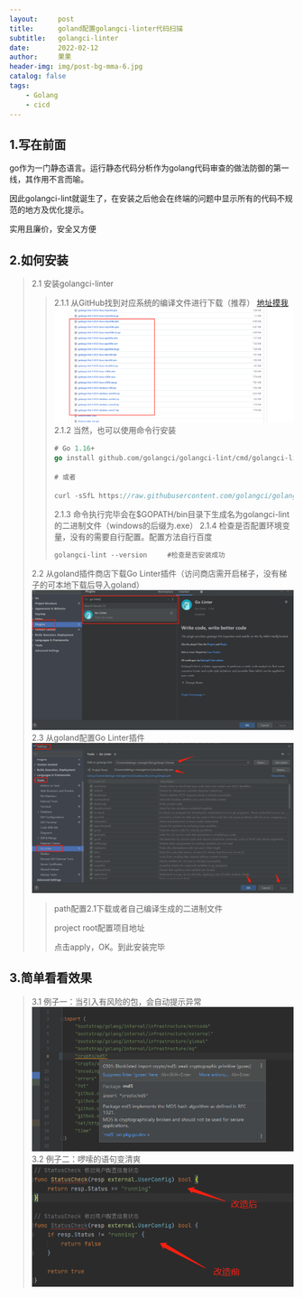 ```yaml
---
layout:     post
title:      goland配置golangci-linter代码扫描
subtitle:   golangci-linter
date:       2022-02-12
author:     果果
header-img: img/post-bg-mma-6.jpg
catalog: false
tags:
    - Golang
    - cicd
---
```



## 1.写在前面
go作为一门静态语言。运行静态代码分析作为golang代码审查的做法防御的第一线，其作用不言而喻。

因此golangci-lint就诞生了，在安装之后他会在终端的问题中显示所有的代码不规范的地方及优化提示。

实用且廉价，安全又方便


## 2.如何安装
>2.1 安装golangci-linter
>>2.1.1  从GitHub找到对应系统的编译文件进行下载（推荐） <a href="https://github.com/golangci/golangci-lint/releases/tag/v1.43.0" target="_blank">地址摸我</a>
![pic](/img-post/202202/golinter-1.png "pic")
>>2.1.2  当然，也可以使用命令行安装
>>```go
>># Go 1.16+
>>go install github.com/golangci/golangci-lint/cmd/golangci-lint@v1.43.0
>>
>># 或者
>>
>>curl -sSfL https://raw.githubusercontent.com/golangci/golangci-lint/master/install.sh sh -s -- -b $(go env GOPATH)/bin v1.43.0
>>```
>>2.1.3   命令执行完毕会在$GOPATH/bin目录下生成名为golangci-lint的二进制文件（windows的后缀为.exe）
>>2.1.4   检查是否配置环境变量，没有的需要自行配置。配置方法自行百度
>>```go
>>golangci-lint --version     #检查是否安装成功
>>```
>2.2 从goland插件商店下载Go Linter插件（访问商店需开启梯子，没有梯子的可本地下载后导入goland）
![pic](/img-post/202202/golinter-2.png "pic")
>2.3  从goland配置Go Linter插件
![pic](/img-post/202202/golinter-3.png "pic")
>>path配置2.1下载或者自己编译生成的二进制文件
>>
>>project root配置项目地址
>>
>>点击apply，OK。到此安装完毕

## 3.简单看看效果
>3.1 例子一：当引入有风险的包，会自动提示异常
![pic](/img-post/202202/golinter-4.png "pic")
>3.2 例子二：啰嗦的语句变清爽
![pic](/img-post/202202/golinter-5.png "pic")